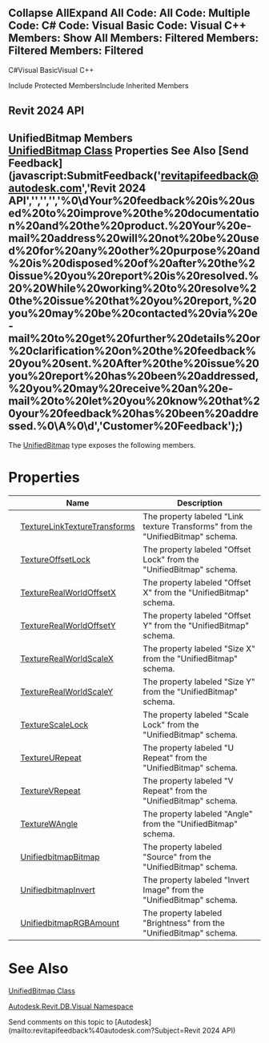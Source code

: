 ﻿

Collapse AllExpand All Code: All Code: Multiple Code: C# Code: Visual Basic Code: Visual C++  Members: Show All Members: Filtered Members: Filtered Members: Filtered   
---  
  
C#Visual BasicVisual C++

Include Protected MembersInclude Inherited Members

Revit 2024 API  
---  
UnifiedBitmap Members  
[UnifiedBitmap Class](de22f405-e0d8-e50a-096f-7e199c64fd00.md) Properties See Also [Send Feedback](javascript:SubmitFeedback\('revitapifeedback@autodesk.com','Revit 2024 API','','','','%0\\dYour%20feedback%20is%20used%20to%20improve%20the%20documentation%20and%20the%20product.%20Your%20e-mail%20address%20will%20not%20be%20used%20for%20any%20other%20purpose%20and%20is%20disposed%20of%20after%20the%20issue%20you%20report%20is%20resolved.%20%20While%20working%20to%20resolve%20the%20issue%20that%20you%20report,%20you%20may%20be%20contacted%20via%20e-mail%20to%20get%20further%20details%20or%20clarification%20on%20the%20feedback%20you%20sent.%20After%20the%20issue%20you%20report%20has%20been%20addressed,%20you%20may%20receive%20an%20e-mail%20to%20let%20you%20know%20that%20your%20feedback%20has%20been%20addressed.%0\\A%0\\d','Customer%20Feedback'\);)  
---  
  
The [UnifiedBitmap](de22f405-e0d8-e50a-096f-7e199c64fd00.md) type exposes the following members.

# Properties

|  | Name | Description |
| --- | --- | --- |
|  | [TextureLinkTextureTransforms](31f80d3b-2533-3162-834e-5ad7b12e0485.md) | The property labeled "Link texture Transforms" from the "UnifiedBitmap" schema. |
|  | [TextureOffsetLock](c3949960-57e9-af40-9089-b98358d262b6.md) | The property labeled "Offset Lock" from the "UnifiedBitmap" schema. |
|  | [TextureRealWorldOffsetX](2e9d8537-c2f5-63f7-ed8f-3cf79187884d.md) | The property labeled "Offset X" from the "UnifiedBitmap" schema. |
|  | [TextureRealWorldOffsetY](67039b79-662a-04e5-9e7b-1a7dd721de2f.md) | The property labeled "Offset Y" from the "UnifiedBitmap" schema. |
|  | [TextureRealWorldScaleX](a098bb5f-6806-09bb-b953-20414d813c2b.md) | The property labeled "Size X" from the "UnifiedBitmap" schema. |
|  | [TextureRealWorldScaleY](7eb68149-e800-83c5-76cd-8bf0f1b5f48b.md) | The property labeled "Size Y" from the "UnifiedBitmap" schema. |
|  | [TextureScaleLock](4ea03509-9ed3-63f2-6994-13e82d10a279.md) | The property labeled "Scale Lock" from the "UnifiedBitmap" schema. |
|  | [TextureURepeat](2d4a8b51-207f-748b-216e-b95d0157ed87.md) | The property labeled "U Repeat" from the "UnifiedBitmap" schema. |
|  | [TextureVRepeat](4f27d9ff-9a06-d4e8-16a2-87c152bc8fca.md) | The property labeled "V Repeat" from the "UnifiedBitmap" schema. |
|  | [TextureWAngle](70228034-f9d6-d90f-978c-e888675f5043.md) | The property labeled "Angle" from the "UnifiedBitmap" schema. |
|  | [UnifiedbitmapBitmap](5cad9946-8498-9b0f-544d-d2328e5960b7.md) | The property labeled "Source" from the "UnifiedBitmap" schema. |
|  | [UnifiedbitmapInvert](f0f20769-4edf-af56-a665-8f13edbb85cf.md) | The property labeled "Invert Image" from the "UnifiedBitmap" schema. |
|  | [UnifiedbitmapRGBAmount](4e239ace-46c6-4580-2db3-1ec181237beb.md) | The property labeled "Brightness" from the "UnifiedBitmap" schema. |
  
# See Also

[UnifiedBitmap Class](de22f405-e0d8-e50a-096f-7e199c64fd00.md)

[Autodesk.Revit.DB.Visual Namespace](f5a10581-6ac2-be19-0e32-f87d05bc8b83.md)

Send comments on this topic to [Autodesk](mailto:revitapifeedback%40autodesk.com?Subject=Revit 2024 API)